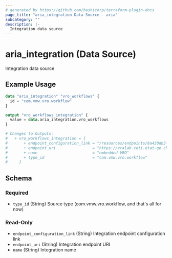 ```yaml
---
# generated by https://github.com/hashicorp/terraform-plugin-docs
page_title: "aria_integration Data Source - aria"
subcategory: ""
description: |-
  Integration data source
---
```


# aria_integration (Data Source)

Integration data source

## Example Usage

```terraform
data "aria_integration" "vro_workflows" {
  id = "com.vmw.vro.workflow"
}

output "vro_workflows_integration" {
  value = data.aria_integration.vro_workflows
}

# Changes to Outputs:
#   + vro_workflows_integration = {
#       + endpoint_configuration_link = "/resources/endpoints/8a430db3-924c-4d58-a29a-da811f9c992e"
#       + endpoint_uri                = "https://vralab.ceti.etat-ge.ch:443"
#       + name                        = "embedded-VRO"
#       + type_id                     = "com.vmw.vro.workflow"
#     }
```

<!-- schema generated by tfplugindocs -->
## Schema

### Required

- `type_id` (String) Source type (com.vmw.vro.workflow, and that's all for now)

### Read-Only

- `endpoint_configuration_link` (String) Integration endpoint configuration link
- `endpoint_uri` (String) Integration endpoint URI
- `name` (String) Integration name

